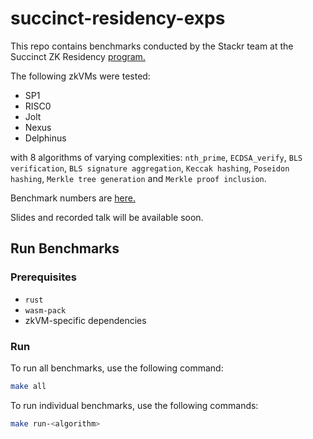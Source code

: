 # succinct-residency-exps

This repo contains benchmarks conducted by the Stackr team at the Succinct ZK Residency [program.](https://blog.succinct.xyz/zk-residency/)

The following zkVMs were tested:

- SP1
- RISC0
- Jolt
- Nexus
- Delphinus

with 8 algorithms of varying complexities: `nth_prime`, `ECDSA_verify`, `BLS verification`, `BLS signature aggregation`, `Keccak hashing`, `Poseidon hashing`, `Merkle tree generation` and `Merkle proof inclusion`.

Benchmark numbers are [here.](https://docs.google.com/spreadsheets/d/1HwZQkgiUro9Nl30tO3KdXizB_D-1_J3vIVXbTvuY2Mw/edit?usp=sharing)

Slides and recorded talk will be available soon.

## Run Benchmarks

### Prerequisites

- `rust`
- `wasm-pack`
- zkVM-specific dependencies

### Run
To run all benchmarks, use the following command:

```bash
make all
```

To run individual benchmarks, use the following commands:

```bash
make run-<algorithm>
```
